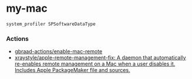 my-mac
======
```
system_profiler SPSoftwareDataType
```
### Actions
- [gbraad-actions/enable-mac-remote](https://github.com/gbraad-actions/enable-mac-remote)
- [xraystyle/apple-remote-management-fix: A daemon that automatically re-enables remote management on a Mac when a user disables it. Includes Apple PackageMaker file and sources.](https://github.com/xraystyle/apple-remote-management-fix)
